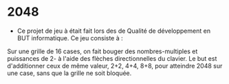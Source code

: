 # 2048

- Ce projet de jeu à était fait lors des de Qualité de développement en BUT informatique.
Ce jeu consiste à  : 

Sur une grille de 16 cases, on fait bouger des nombres-multiples et puissances de 2- à l'aide des flèches directionnelles du clavier. Le but est d'additionner ceux de même valeur, 2+2, 4+4, 8+8, pour atteindre 2048 sur une case, sans que la grille ne soit bloquée.
